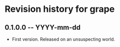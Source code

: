 # Revision history for grape

## 0.1.0.0 -- YYYY-mm-dd

* First version. Released on an unsuspecting world.
